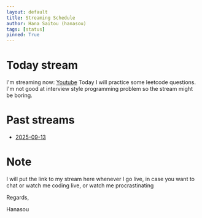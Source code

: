 ```yaml
---
layout: default
title: Streaming Schedule
author: Hana Saitou (hanasou)
tags: [status]
pinned: True
---
```


# Today stream
I'm streaming now: [Youtube](https://youtube.com/live/E0JB1fUApNY?feature=share)
Today I will practice some leetcode questions. I'm not good at interview style programming
problem so the stream might be boring.

# Past streams
* [2025-09-13](https://youtube.com/live/udeVzD1c_SM?feature=share)



# Note
I will put the link to my stream here whenever I go live, in case you want to chat
or watch me coding live, or watch me procrastinating


Regards,

Hanasou
